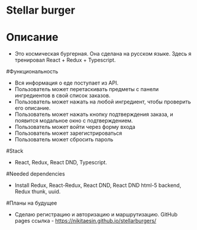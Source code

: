 # Stellar burger

# Описание

- Это космическая бургерная. Она сделана на русском языке. Здесь я тренировал React + Redux + Typescript.

#Функциональность

- Вся информация о еде поступает из API.
- Пользователь может перетаскивать предметы с панели ингредиентов в свой список заказов.
- Пользователь может нажать на любой ингредиент, чтобы проверить его описание.
- Пользователь может нажать кнопку подтверждения заказа, и появится модальное окно с подтверждением.
- Пользователь может войти через форму входа
- Пользователь может зарегистрироваться
- Пользователь может сбросить пароль

#Stack

- React, Redux, React DND, Typescript.

#Needed dependencies

- Install Redux, React-Redux, React DND, React DND html-5 backend, Redux thunk, uuid.

#Планы на будущее

- Сделаю регистрацию и авторизацию и маршрутизацию.
  GitHub pages ссылка - https://nikitaesin.github.io/stellarburgers/
